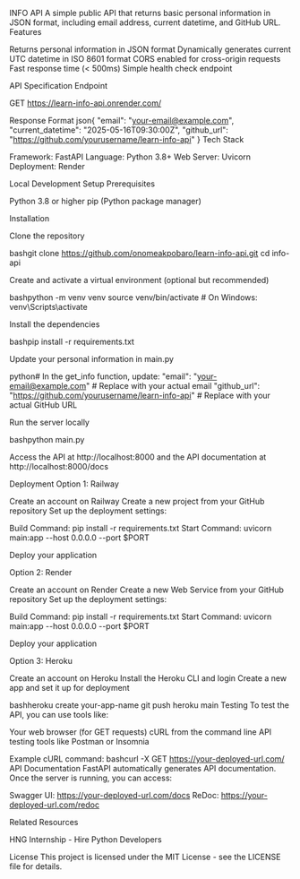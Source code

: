 INFO API
A simple public API that returns basic personal information in JSON format, including email address, current datetime, and GitHub URL.
Features

Returns personal information in JSON format
Dynamically generates current UTC datetime in ISO 8601 format
CORS enabled for cross-origin requests
Fast response time (< 500ms)
Simple health check endpoint

API Specification
Endpoint

GET https://learn-info-api.onrender.com/

Response Format
json{
  "email": "your-email@example.com",
  "current_datetime": "2025-05-16T09:30:00Z", 
  "github_url": "https://github.com/yourusername/learn-info-api"
}
Tech Stack

Framework: FastAPI
Language: Python 3.8+
Web Server: Uvicorn
Deployment: Render

Local Development Setup
Prerequisites

Python 3.8 or higher
pip (Python package manager)

Installation

Clone the repository

bashgit clone https://github.com/onomeakpobaro/learn-info-api.git
cd info-api

Create and activate a virtual environment (optional but recommended)

bashpython -m venv venv
source venv/bin/activate  # On Windows: venv\Scripts\activate

Install the dependencies

bashpip install -r requirements.txt

Update your personal information in main.py

python# In the get_info function, update:
"email": "your-email@example.com"  # Replace with your actual email
"github_url": "https://github.com/yourusername/learn-info-api"  # Replace with your actual GitHub URL

Run the server locally

bashpython main.py

Access the API at http://localhost:8000 and the API documentation at http://localhost:8000/docs

Deployment
Option 1: Railway

Create an account on Railway
Create a new project from your GitHub repository
Set up the deployment settings:

Build Command: pip install -r requirements.txt
Start Command: uvicorn main:app --host 0.0.0.0 --port $PORT


Deploy your application

Option 2: Render

Create an account on Render
Create a new Web Service from your GitHub repository
Set up the deployment settings:

Build Command: pip install -r requirements.txt
Start Command: uvicorn main:app --host 0.0.0.0 --port $PORT


Deploy your application

Option 3: Heroku

Create an account on Heroku
Install the Heroku CLI and login
Create a new app and set it up for deployment

bashheroku create your-app-name
git push heroku main
Testing
To test the API, you can use tools like:

Your web browser (for GET requests)
cURL from the command line
API testing tools like Postman or Insomnia

Example cURL command:
bashcurl -X GET https://your-deployed-url.com/
API Documentation
FastAPI automatically generates API documentation. Once the server is running, you can access:

Swagger UI: https://your-deployed-url.com/docs
ReDoc: https://your-deployed-url.com/redoc

Related Resources

HNG Internship - Hire Python Developers

License
This project is licensed under the MIT License - see the LICENSE file for details.